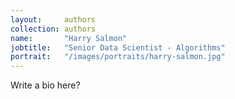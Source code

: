 ```yaml
---
layout:     authors
collection: authors
name:       "Harry Salmon"
jobtitle:   "Senior Data Scientist - Algorithms"
portrait:   "/images/portraits/harry-salmon.jpg"
---
```


Write a bio here?
